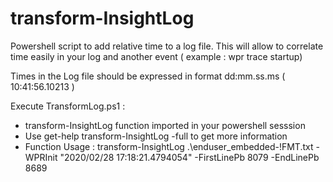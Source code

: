 # transform-InsightLog

Powershell script to add relative time to a  log file. 
This will allow to correlate time easily in your log and another event ( example : wpr trace startup) 

Times in the Log file should be expressed in format dd:mm.ss.ms  ( 10:41:56.10213 )

Execute TransformLog.ps1 :
- transform-InsightLog function imported in your powershell sesssion
- Use get-help transform-InsightLog -full to get more information
- Function Usage : transform-InsightLog .\enduser_embedded-!FMT.txt -WPRInit "2020/02/28 17:18:21.4794054" -FirstLinePb 8079 -EndLinePb 8689


